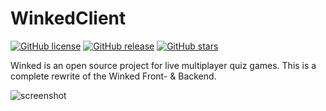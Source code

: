 # WinkedClient

[![GitHub license](https://img.shields.io/github/license/Intramo/WinkedClientV2.svg)](https://github.com/Intramo/WinkedClientV2/blob/master/LICENSE)
[![GitHub release](https://img.shields.io/github/release/Intramo/WinkedClientV2.svg)](https://GitHub.com/Intramo/WinkedClientV2/releases/)
[![GitHub stars](https://img.shields.io/github/stars/Intramo/WinkedClientV2.svg)](https://GitHub.com/Intramo/WinkedClientV2/stargazers/)

Winked is an open source project for live multiplayer quiz games. This is a complete rewrite of the Winked Front- & Backend.

![screenshot](https://github.com/Intramo/WinkedClientV2/assets/78906517/bbb20bdc-33cd-4e7e-aadd-52fb045bb503)
